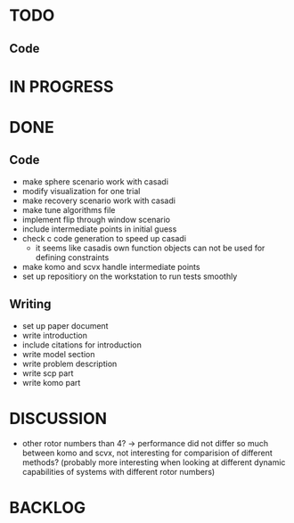 # TODO
## Code

# IN PROGRESS

# DONE
## Code
- make sphere scenario work with casadi
- modify visualization for one trial
- make recovery scenario work with casadi
- make tune algorithms file
- implement flip through window scenario
- include intermediate points in initial guess
- check c code generation to speed up casadi
  - it seems like casadis own function objects can not be used for defining constraints 
- make komo and scvx handle intermediate points
- set up repositiory on the workstation to run tests smoothly

## Writing
- set up paper document
- write introduction
- include citations for introduction 
- write model section
- write problem description
- write scp part
- write komo part

# DISCUSSION
- other rotor numbers than 4? -> performance did not differ so much between komo and scvx, not interesting for comparision of different methods? (probably more interesting when looking at different dynamic capabilities of systems with different rotor numbers)

# BACKLOG

